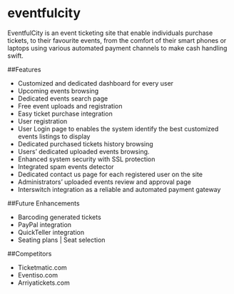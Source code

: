 # eventfulcity
EventfulCity is an event ticketing site that enable individuals purchase tickets, to their favourite events, from the comfort of their smart phones or laptops using various automated payment channels to make cash handling swift.

##Features
* Customized and dedicated dashboard for every user
* Upcoming events browsing
* Dedicated events search page
* Free event uploads and registration
* Easy ticket purchase integration
* User registration
* User Login page to enables the system identify the best customized events listings to display
* Dedicated purchased tickets history browsing
* Users’ dedicated uploaded events browsing.
* Enhanced system security with SSL protection
* Integrated spam events detector
* Dedicated contact us page for each registered user on the site
* Administrators’ uploaded events review and approval page
* Interswitch integration as a reliable and automated payment gateway
 
##Future Enhancements
* Barcoding generated tickets
* PayPal integration
* QuickTeller integration
* Seating plans | Seat selection

##Competitors
* Ticketmatic.com
* Eventiso.com
* Arriyatickets.com
 
